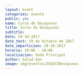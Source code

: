```yaml
---
layout: event
categories: evento
public: yes
name: Curso de Desayunos
title: Curso de Desayunos
subtitle:
date: 29-10-2017
date_text: 29 de Octubre de 2017
date_imparticion: 29-10-2017
horario: 10:00 - 18:00
localizacion: Sede Principal
author: Salud-Zen
image: img/eventos/291017Desayunos
---
```

